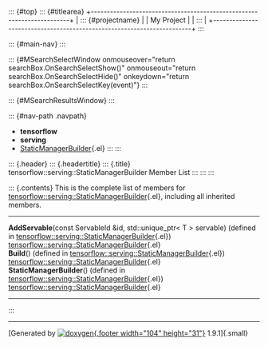 ::: {#top}
::: {#titlearea}
+-----------------------------------------------------------------------+
| ::: {#projectname}                                                    |
| My Project                                                            |
| :::                                                                   |
+-----------------------------------------------------------------------+
:::

::: {#main-nav}
:::

::: {#MSearchSelectWindow onmouseover="return searchBox.OnSearchSelectShow()" onmouseout="return searchBox.OnSearchSelectHide()" onkeydown="return searchBox.OnSearchSelectKey(event)"}
:::

::: {#MSearchResultsWindow}
:::

::: {#nav-path .navpath}
-   **tensorflow**
-   **serving**
-   [StaticManagerBuilder](classtensorflow_1_1serving_1_1StaticManagerBuilder.html){.el}
:::
:::

::: {.header}
::: {.headertitle}
::: {.title}
tensorflow::serving::StaticManagerBuilder Member List
:::
:::
:::

::: {.contents}
This is the complete list of members for
[tensorflow::serving::StaticManagerBuilder](classtensorflow_1_1serving_1_1StaticManagerBuilder.html){.el},
including all inherited members.

  ------------------------------------------------------------------------------------------------------------------------------------------------------------------------------------------------ ----------------------------------------------------------------------------------------------------------- --
  **AddServable**(const ServableId &id, std::unique\_ptr\< T \> servable) (defined in [tensorflow::serving::StaticManagerBuilder](classtensorflow_1_1serving_1_1StaticManagerBuilder.html){.el})   [tensorflow::serving::StaticManagerBuilder](classtensorflow_1_1serving_1_1StaticManagerBuilder.html){.el}   
  **Build**() (defined in [tensorflow::serving::StaticManagerBuilder](classtensorflow_1_1serving_1_1StaticManagerBuilder.html){.el})                                                               [tensorflow::serving::StaticManagerBuilder](classtensorflow_1_1serving_1_1StaticManagerBuilder.html){.el}   
  **StaticManagerBuilder**() (defined in [tensorflow::serving::StaticManagerBuilder](classtensorflow_1_1serving_1_1StaticManagerBuilder.html){.el})                                                [tensorflow::serving::StaticManagerBuilder](classtensorflow_1_1serving_1_1StaticManagerBuilder.html){.el}   
  ------------------------------------------------------------------------------------------------------------------------------------------------------------------------------------------------ ----------------------------------------------------------------------------------------------------------- --
:::

------------------------------------------------------------------------

[Generated by [![doxygen](doxygen.svg){.footer width="104"
height="31"}](https://www.doxygen.org/index.html) 1.9.1]{.small}
